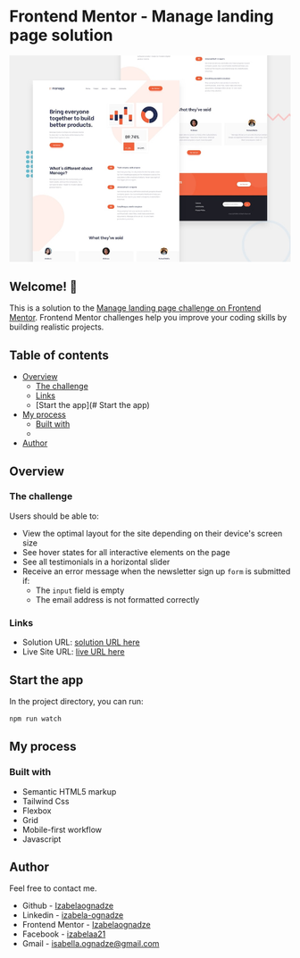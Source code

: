 # Frontend Mentor - Manage landing page solution

![Design preview for the Manage landing page coding challenge](./design/desktop-preview.jpg)

## Welcome! 👋

This is a solution to the [Manage landing page challenge on Frontend Mentor](https://www.frontendmentor.io/challenges/manage-landing-page-SLXqC6P5). Frontend Mentor challenges help you improve your coding skills by building realistic projects. 

## Table of contents

- [Overview](#overview)
  - [The challenge](#the-challenge)
  - [Links](#links)
  - [Start the app](# Start the app)
- [My process](#my-process)
  - [Built with](#built-with)
  - 
- [Author](#author)

## Overview

### The challenge

Users should be able to:

- View the optimal layout for the site depending on their device's screen size
- See hover states for all interactive elements on the page
- See all testimonials in a horizontal slider
- Receive an error message when the newsletter sign up `form` is submitted if:
  - The `input` field is empty
  - The email address is not formatted correctly

### Links

- Solution URL: [solution URL here](https://github.com/Izabelaognadze/manage-landing-page-master)
- Live Site URL: [live URL here](https://izabelaognadze.github.io/manage-landing-page-master/)

## Start the app

In the project directory, you can run:

```bash
npm run watch
```

## My process

### Built with

- Semantic HTML5 markup
- Tailwind Css
- Flexbox
- Grid
- Mobile-first workflow
- Javascript

## Author

Feel free to contact me.

- Github - [Izabelaognadze](https://github.com/Izabelaognadze)
- Linkedin - [izabela-ognadze](https://www.linkedin.com/in/izabela-ognadze/)
- Frontend Mentor - [Izabelaognadze](https://www.frontendmentor.io/profile/Izabelaognadze)
- Facebook - [izabelaa21](https://www.facebook.com/izabelaa21)
- Gmail - isabella.ognadze@gmail.com